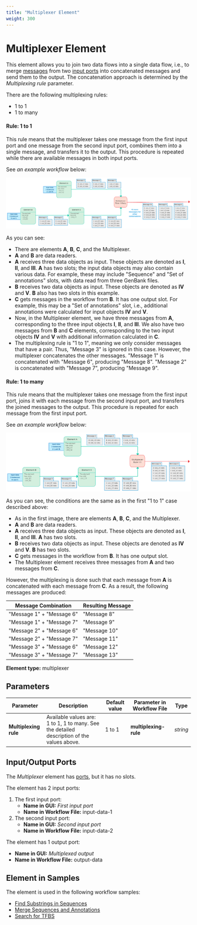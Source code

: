 ```yaml
---
title: "Multiplexer Element"
weight: 300
---
```


# Multiplexer Element

This element allows you to join two data flows into a single data flow, i.e., to merge [messages](../../introduction/workflow-elements-and-connections) from two [input ports](../../introduction/workflow-elements-and-connections) into concatenated messages and send them to the output. The concatenation approach is determined by the _Multiplexing rule_ parameter.

There are the following multiplexing rules:

* 1 to 1
* 1 to many

#### Rule: 1 to 1

This rule means that the multiplexer takes one message from the first input port and one message from the second input port, combines them into a single message, and transfers it to the output. This procedure is repeated while there are available messages in both input ports.

See _an example workflow_ below:

![](/images/65930087/65930088.png)

As you can see:

* There are elements **A**, **B**, **C**, and the Multiplexer.
* **A** and **B** are data readers.
* **A** receives three data objects as input. These objects are denoted as **I**, **II**, and **III**. **A** has two slots; the input data objects may also contain various data. For example, these may include "Sequence" and "Set of annotations" slots, with data read from three GenBank files.
* **B** receives two data objects as input. These objects are denoted as **IV** and **V**. **B** also has two slots in this example.
* **C** gets messages in the workflow from **B**. It has one output slot. For example, this may be a "Set of annotations" slot, i.e., additional annotations were calculated for input objects **IV** and **V**.
* Now, in the Multiplexer element, we have three messages from **A**, corresponding to the three input objects **I**, **II**, and **III**. We also have two messages from **B** and **C** elements, corresponding to the two input objects **IV** and **V** with additional information calculated in **C**.
* The multiplexing rule is "1 to 1", meaning we only consider messages that have a pair. Thus, "Message 3" is ignored in this case. However, the multiplexer concatenates the other messages. "Message 1" is concatenated with "Message 6", producing "Message 8". "Message 2" is concatenated with "Message 7", producing "Message 9".

#### Rule: 1 to many

This rule means that the multiplexer takes one message from the first input port, joins it with each message from the second input port, and transfers the joined messages to the output. This procedure is repeated for each message from the first input port.

See _an example workflow_ below:

![](/images/65930087/65930089.png)

As you can see, the conditions are the same as in the first "1 to 1" case described above:

* As in the first image, there are elements **A**, **B**, **C**, and the Multiplexer.
* **A** and **B** are data readers.
* **A** receives three data objects as input. These objects are denoted as **I**, **II**, and **III**. **A** has two slots.
* **B** receives two data objects as input. These objects are denoted as **IV** and **V**. **B** has two slots.
* **C** gets messages in the workflow from **B**. It has one output slot.
* The Multiplexer element receives three messages from **A** and two messages from **C**.

However, the multiplexing is done such that each message from **A** is concatenated with each message from **C**. As a result, the following messages are produced:

| Message Combination | Resulting Message |
|---------------------|-------------------|
| "Message 1" + "Message 6" | "Message 8" |
| "Message 1" + "Message 7" | "Message 9" |
| "Message 2" + "Message 6" | "Message 10" |
| "Message 2" + "Message 7" | "Message 11" |
| "Message 3" + "Message 6" | "Message 12" |
| "Message 3" + "Message 7" | "Message 13" |

**Element type:** multiplexer

Parameters
----------

| Parameter | Description | Default value | Parameter in Workflow File | Type |
|-----------|-------------|---------------|----------------------------|------|
| **Multiplexing rule** | Available values are: 1 to 1, 1 to many. See the detailed description of the values above. | 1 to 1 | **multiplexing-rule** | _string_ |

Input/Output Ports
------------------

The _Multiplexer_ element has [ports](../../introduction/workflow-elements-and-connections), but it has no slots.

The element has 2 input ports:

1. The first input port:
   * **Name in GUI:** _First input port_
   * **Name in Workflow File:** input-data-1
2. The second input port:
   * **Name in GUI:** _Second input port_
   * **Name in Workflow File:** input-data-2

The element has 1 output port:

* **Name in GUI:** _Multiplexed output_
* **Name in Workflow File:** output-data

Element in Samples
------------------

The element is used in the following workflow samples:

* [Find Substrings in Sequences](../../workflow-samples/data-merging/find-substrings-in-sequences)
* [Merge Sequences and Annotations](../../workflow-samples/scenarios/merge-sequences-and-annotations)
* [Search for TFBS](../../workflow-samples/data-merging/search-for-tfbs)